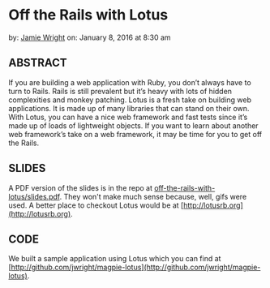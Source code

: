 Off the Rails with Lotus
========================

by: [Jamie Wright](http://twitter.com/jwright)
on: January 8, 2016 at 8:30 am

## ABSTRACT

If you are building a web application with Ruby, you don’t always have to turn to Rails. Rails is still prevalent but it’s heavy with lots of hidden complexities and monkey patching. Lotus is a fresh take on building web applications. It is made up of many libraries that can stand on their own. With Lotus, you can have a nice web framework and fast tests since it’s made up of loads of lightweight objects. If you want to learn about another web framework’s take on a web framework, it may be time for you to get off the Rails.

## SLIDES

A PDF version of the slides is in the repo at [off-the-rails-with-lotus/slides.pdf](off-the-rails-with-lotus/slides.pdf). They won't make much sense because, well, gifs were used. A better place to checkout Lotus would be at [http://lotusrb.org](http://lotusrb.org).

## CODE

We built a sample application using Lotus which you can find at [http://github.com/jwright/magpie-lotus](http://github.com/jwright/magpie-lotus).
